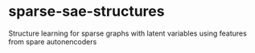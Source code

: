 # sparse-sae-structures
Structure learning for sparse graphs with latent variables using features from spare autonencoders
